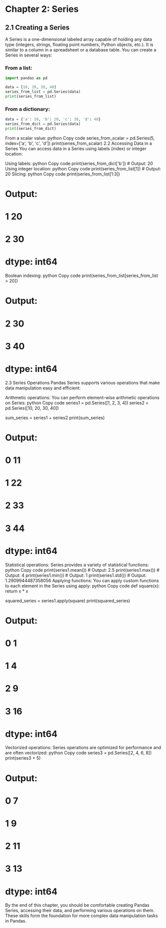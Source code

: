 # Chapter 2: Series
## 2.1 Creating a Series
A Series is a one-dimensional labeled array capable of holding any data type (integers, strings, floating point numbers, Python objects, etc.). It is similar to a column in a spreadsheet or a database table. You can create a Series in several ways:

### From a list:
```python
import pandas as pd

data = [10, 20, 30, 40]
series_from_list = pd.Series(data)
print(series_from_list)
```

### From a dictionary:
```python
data = {'a': 10, 'b': 20, 'c': 30, 'd': 40}
series_from_dict = pd.Series(data)
print(series_from_dict)
```

From a scalar value:
python
Copy code
series_from_scalar = pd.Series(5, index=['a', 'b', 'c', 'd'])
print(series_from_scalar)
2.2 Accessing Data in a Series
You can access data in a Series using labels (index) or integer location:

Using labels:
python
Copy code
print(series_from_dict['b'])  # Output: 20
Using integer location:
python
Copy code
print(series_from_list[1])  # Output: 20
Slicing:
python
Copy code
print(series_from_list[1:3])
# Output:
# 1    20
# 2    30
# dtype: int64
Boolean indexing:
python
Copy code
print(series_from_list[series_from_list > 20])
# Output:
# 2    30
# 3    40
# dtype: int64
2.3 Series Operations
Pandas Series supports various operations that make data manipulation easy and efficient:

Arithmetic operations:
You can perform element-wise arithmetic operations on Series:
python
Copy code
series1 = pd.Series([1, 2, 3, 4])
series2 = pd.Series([10, 20, 30, 40])

sum_series = series1 + series2
print(sum_series)
# Output:
# 0    11
# 1    22
# 2    33
# 3    44
# dtype: int64
Statistical operations:
Series provides a variety of statistical functions:
python
Copy code
print(series1.mean())  # Output: 2.5
print(series1.max())   # Output: 4
print(series1.min())   # Output: 1
print(series1.std())   # Output: 1.2909944487358056
Applying functions:
You can apply custom functions to each element in the Series using apply:
python
Copy code
def square(x):
    return x * x

squared_series = series1.apply(square)
print(squared_series)
# Output:
# 0     1
# 1     4
# 2     9
# 3    16
# dtype: int64
Vectorized operations:
Series operations are optimized for performance and are often vectorized:
python
Copy code
series3 = pd.Series([2, 4, 6, 8])
print(series3 + 5)
# Output:
# 0     7
# 1     9
# 2    11
# 3    13
# dtype: int64
By the end of this chapter, you should be comfortable creating Pandas Series, accessing their data, and performing various operations on them. These skills form the foundation for more complex data manipulation tasks in Pandas.
